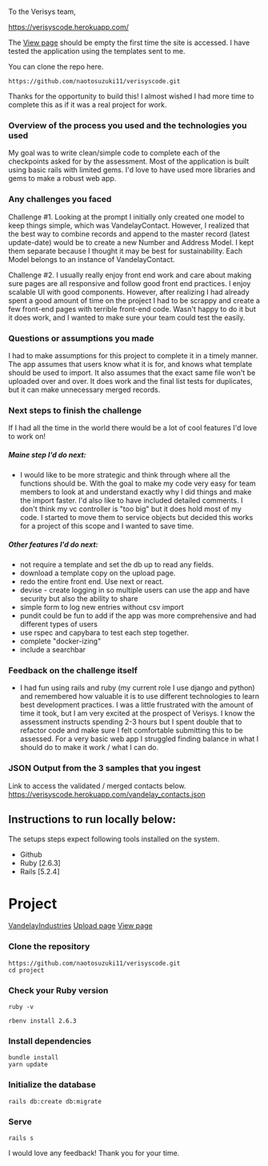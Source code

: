 To the Verisys team, 

https://verisyscode.herokuapp.com/

The [View page](https://verisyscode.herokuapp.com/review) should be empty the first time the site is accessed. I have tested the application using the templates sent to me. 

You can clone the repo here.
```shell
https://github.com/naotosuzuki11/verisyscode.git
```

Thanks for the opportunity to build this! I almost wished I had more time to complete this as if it was a real project for work.


### Overview of the process you used and the technologies you used
  My goal was to write clean/simple code to complete each of the checkpoints asked for by the assessment. Most of the application is built using basic rails with limited gems. I'd love to have used more libraries and gems to make a robust web app. 
  
### Any challenges you faced
  Challenge #1. Looking at the prompt I initially only created one model to keep things simple, which was VandelayContact. However, I realized that the best way to combine records and append to the master record (latest update-date) would be to create a new Number and Address Model. I kept them separate because I thought it may be best for sustainability. Each Model belongs to an instance of VandelayContact. 
  
  Challenge #2. I usually really enjoy front end work and care about making sure pages are all responsive and follow good front end practices. I enjoy scalable UI with good components. However, after realizing I had already spent a good amount of time on the project I had to be scrappy and create a few front-end pages with terrible front-end code. Wasn't happy to do it but it does work, and I wanted to make sure your team could test the easily. 

### Questions or assumptions you made
  I had to make assumptions for this project to complete it in a timely manner. The app assumes that users know what it is for, and knows what template should be used to import. It also assumes that the exact same file won't be uploaded over and over. It does work and the final list tests for duplicates, but it can make unnecessary merged records. 

### Next steps to finish the challenge
  If I had all the time in the world there would be a lot of cool features I'd love to work on!
  
  ##### Maine step I'd do next: 
  - I would like to be more strategic and think through where all the functions should be. With the goal to make my code very easy for team members to look at and understand exactly why I did things and make the import faster. I'd also like to have included detailed comments. I don't think my vc controller is "too big" but it does hold most of my code. I started to move them to service objects but decided this works for a project of this scope and I wanted to save time. 
  
  ##### Other features I'd do next: 
  - not require a template and set the db up to read any fields. 
  - download a template copy on the upload page. 
  - redo the entire front end. Use next or react.
  - devise - create logging in so multiple users can use the app and have security but also the ability to share
  - simple form to log new entries without csv import
  - pundit could be fun to add if the app was more comprehensive and had different types of users
  - use rspec and capybara to test each step together.
  - complete "docker-izing" 
  - include a searchbar
  
### Feedback on the challenge itself
  - I had fun using rails and ruby (my current role I use django and python) and remembered how valuable it is to use different technologies to learn best development practices. I was a little frustrated with the amount of time it took, but I am very excited at the prospect of Verisys. I know the assessment instructs spending 2-3 hours but I spent double that to refactor code and make sure I felt comfortable submitting this to be assessed. For a very basic web app I struggled finding balance in what I should do to make it work / what I can do. 


### JSON Output from the 3 samples that you ingest
  Link to access the validated / merged contacts below. 
  https://verisyscode.herokuapp.com/vandelay_contacts.json




## Instructions to run locally below:

The setups steps expect following tools installed on the system.

- Github
- Ruby [2.6.3]
- Rails [5.2.4]


# Project

[VandelayIndustries](https://verisyscode.herokuapp.com/)
[Upload page](https://verisyscode.herokuapp.com/upload)
[View page](https://verisyscode.herokuapp.com/review)


### Clone the repository

```shell
https://github.com/naotosuzuki11/verisyscode.git
cd project
```

### Check your Ruby version

```shell
ruby -v
```

```shell
rbenv install 2.6.3
```

### Install dependencies


```shell
bundle install
yarn update
```

### Initialize the database

```shell
rails db:create db:migrate 
```


### Serve

```shell
rails s
```

I would love any feedback! Thank you for your time.

